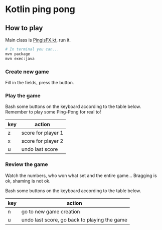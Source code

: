 # Kotlin ping pong
        
## How to play

Main class is [PingisFX.kt](src/main/kotlin/se/vbgt/pingis/gui/PingisFX.kt), run it.

```sh
# In terminal you can...
mvn package
mvn exec:java
```

### Create new game

Fill in the fields, press the button.

### Play the game

Bash some buttons on the keyboard according to the table below. 
Remember to play some Ping-Pong for real to!

| key       | action            |
| ---       | ---               |
| z         | score for player 1 |
| x         | score for player 2 |
| u         | undo last score    |

### Review the game

Watch the numbers, who won what set and the entire game... 
Bragging is ok, shaming is not ok.

Bash some buttons on the keyboard according to the table below.

| key       | action            |
| ---       | ---               |
| n         | go to new game creation |
| u         | undo last score, go back to playing the game    |